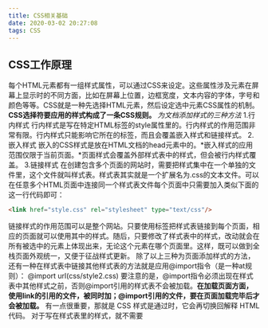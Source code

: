 ```yaml
---
title: CSS相关基础
date: 2020-03-02 20:27:08
tags: CSS
---
```

## CSS工作原理
每个HTML元素都有一组样式属性，可以通过CSS来设定。这些属性涉及元素在屏幕上显示时的不同方面，比如在屏幕上位置，边框宽度，文本内容的字体，字号和颜色等等。CSS就是一种先选择HTML元素，然后设定选中元素CSS属性的机制。**CSS选择符要应用的样式构成了一条CSS规则。**
*为文档添加样式的三种方法*
1.行内样式
行内样式是写在特定HTML标签的style属性里的。行内样式的作用范围非常有限。行内样式只能影响它所在的标签，而且会覆盖嵌入样式和链接样式。
2.嵌入样式
嵌入的CSS样式是放在HTML文档的head元素中的。*嵌入样式的应用范围仅限于当前页面。*页面样式会覆盖外部样式表中的样式，但会被行内样式覆盖。
3.链接样式
在创建包含多个页面的网站时，需要把样式集中在一个单独的文件里，这个文件就叫样式表。样式表其实就是一个扩展名为.css的文本文件。可以在任意多个HTML页面中连接同一个样式表文件每个页面中只需要加入类似下面的这一行代码即可：
```html
<link href="style.css" rel="stylesheet" type="text/css"/>
```
链接样式的作用范围可以是整个网站。只要使用<link>标签把样式表链接到每个页面，相应的页面就可以使用其中的样式。随后，只要修改了样式表中的样式，改动就会在所有被选中的元素上体现出来，无论这个元素在哪个页面里。这样，既可以做到全栈页面外观统一，又便于征战样式更新。
除了以上三种为页面添加样式的方法，还有一种在样式表中链接其他样式表的方法就是应用@import指令（是一种at规则）：
@import url(css/style2.css)
要注意的是，@import指令必须出现在样式表中其他样式之前，否则@import引用的样式表不会被加载。**在加载页面方面，使用link的引用的文件，被同时加；@import引用的文件，要在页面加载完毕后才会被加载。**
有一点很重要，那就是 CSS 样式是通过<style>标签嵌入到页面里的。当浏览器遇到开标签<style>时，就会由解释 HTML 代码切换为解释 CSS 代码。等遇到闭标签</style>时，它会再切换回解释 HTML 代码。
对于写在样式表里的样式，就不需要<style>标签了。如果你在样式表里加上这个标签，样式表中的样式就不会被浏览器加了。
### 上下文选择符
上下文选择符的格式如下：
标签1 标签2 {声明}
其中，标签2就是我们想要选择的目标，而且只有在标签1是器祖先元素（不一定是父元素）的情况下才会被选中。
上下文选择符，严格来讲（也就是CSS规范里），叫后代组合式选择符（descendant combinator selector），就是一组以空格分隔的标签。用于选择作为指定祖先元素后代的标签。
```css
article p {font-weight: bold;}
```

### 特殊的上下文选择符
上一节的上下文选择符是以某个祖先标签作为上下文。只要有标签在它的层次结构“上游”存在这么一个祖先，那么就会选中改标签。无论从该标签到作为祖先的上下文之间间隔着多少层次都没有关系。不过，有时候我们可能还会需要比“某些祖先”更具体的上下文。
#### 子选择符>
标签1>标签2
标签2必须是标签1的子元素
#### 紧邻通报选择符+
标签1+标签2
标签2必须紧跟在其同胞标签的后面
#### 一般同胞选
标签1~标签2
标签2必须跟（不一定紧跟）在其同胞标签1后面
#### 通用选择符*
通用选择符*（常被称为星号选择符）是一个通配符，它匹配任何元素，因此下面这条规则
```css
*{color: green;}
```
会导致所有元素（的文本和边框）都变成绿色。不过，一般在使用*选择符时，都会同时使用另一个选择符，比如：
```css
p * {color:red;} 
```
这样只会把 p 包含的所有元素的文本变成红色。这个选择符有一个非常有意思的用法，即用它构成非子选择符，比如：
```css
section * a {font-size:1.3em;} 
```
如图 2-13 所示，任何是 section 孙子元素，而非子元素的a 标签都会被选中。至于a的父元素是什么，没有关系。

#### ID和类选择符
ID和类为选择元素提供了另一套手段，利用他们可以不用考虑文档的层次结构。只要在HTML标记中为元素添加了id和class属性就可以在CSS选择符中使用ID和类名，直接玄宗文档中特定的区域。
*可以给id和class属性设定任何值，但不能以数字或特殊符号开头。
雷属性就是HTML元素的class属性，body标签中包含的任何HTML元素都可添加这个属性。
1.类选择符
.类名  .my-class
注意类选择符前面是（.），紧跟着类名，两者之间没有空格。
2.标签带类选择符
p.specialtext {color:red;}
p.specialtext span {font-weight:bold;}
其中specialtext是p的一个子元素的类名，而span位于带有specialtext类的段落里。
2.多类选择符
```HTML
<p class="specialtext featured">Here the span tag <span>may or may not</span> 
 be styled.</p>
 ```
 多个类名，如这里的 specialtext 和 featured，放在同一对引号里，用空格分隔。实际上，更准确的说法，就应该是 HTML 的 class 属性可以有多个空格分隔的值。要选择同时存在这两个类名的元素，可以这样写：
 .specialtext.featured {font-size:120%;}
 **注意，CSS 选择符的两个类名之间没有空格，因为我们只想选择同时具有这两个类名的那个元素。如果你加了空格，那就变成了“祖先/后代”关系的上下文选择符了。**

 #### ID属性
 ID与类的写法相似，而且表示ID选择符的#的用法
如果有一个段落像下面这样设定了 ID 属性
```HTML
<p id="specialtext">This is the special text.</p> 
```
那么，相应的 ID 选择符就是这样的：
#specialtext {CSS 样式声明} 
或者这样的：
p#specialtext {CSS 样式声明}
用于页内导航的 ID
ID 也可以用在页内导航链接中。下面就是一个链接，其目标是同一页的另一个位置。 
```HTML
<a href="#bio">Biography</a>
```
看到 href 属性值开头的#了吗？它表示这个链接的目标在当前页面中，因而不会触发浏览器加载页面（如果没有#，浏览器就会尝试加载 bio 目录下的默认页面了）。
使用与 CSS 选择符里相同的 #ID 名语法，可以把链接导航到同一页面中的目标 ID。在这个页
面的下方，应该有对应的目标元素。 
```HTML
<h3 id="bio">Biography</h3> 
<p>I was born when I was very young…</p> 
```
同样要注意，作为目标的 ID 值前面是没有#的，就是一个普通的 ID 值。 
用户单击前面的链接时，页面会向下滚动到 ID 值为 bio 的 h3 元素的位置。如果链接的 href
属性里只有一个#，那么点击该链接会返回页面顶部。
```HTML
<a href="#">Back to Top</a>
```
换句话说，要写一个“返回顶部”链接，根本不需要 ID 为#的目标元素。 
另外，如果你暂时不知道某个 href 应该放什么 URL，也可以用#作为占位符，但不能把该属性
留空。因为 href 属性值为空的链接的行为跟正常链接不一样。这样，团队中的其他人将来可
以用中间层（比如 PHP）变量替换#，以便动态接收来自数据库的 URL。
#### 什么时候用ID，什么时候用类
ID 的用途是在页面中唯一地标识一个元素。正因为如此，同一个页面中的每一个 ID属性，都必须有独一无二的值（名字）。
类的目的是为了标识一组具有相同特征的元素。
### 属性选择符
#### 属性名选择符
标签名[属性名] 例如：img[title] {border:2px solid blue;}
#### 属性值选择符
标签名[属性名="属性值"]  例如：img[title="red flower"] {border:4px solid green;}

### 伪类
伪类这个叫法源自它们与类相似，但实际上没有类会附加到标记中的标签上。伪类分两种。
1.UI(User Interface, 用户界面)伪类会在HTML元素处于某个状态时（比如鼠标指针位于链接上），为该元素应用CSS样式。
2.结构化伪类会在标记中存在某种结构上的关系时（如某个元素是一组元素中的第一个或最后一个），为相应元素应用CSS样式。
#### UI伪类
UI伪类会基于特定HTML元素的状态应用样式。最常使用UI伪类的元素是链接（a元素），利用UI伪类，链接可以在用户鼠标悬停时改变文本颜色，或者去掉文本的下划线。此外，还可以有其他响应方式，比如悬停时显示一个信息面板。
1.链接伪类
针对链接的伪类一共有 4 个，因为链接始终会处于如下 4 种状态之一。
 Link。此时，链接就在那儿等着用户点击。
 Visited。用户此前点击过这个链接。
 Hover。鼠标指针正悬停在链接上。
 Active。链接正在被点击（鼠标在元素上按下，还没有释放）。
以下就是这些状态对应的 4 个伪类选择符（使用了 a 选择符和一些示例声明）：
```css
a:link {color:black;} 
a:visited {color:gray;} 
a:hover {text-decoration:none;} 
a:active {color:red;}
```
其中(:)表示伪类,一个冒号（:）表示伪类，两个冒号（::）表示 CSS3 新增的伪元素。
注意，有些伪类可以用于任何元素，而不仅仅是 a 元素。比如，下面这条规则能让段落背景在鼠标悬停时变成灰色：
```css
p:hover {background-color:gray;}
```
2.:focus 伪类
表单中的文本字段在用户单击它时会获得焦点，然后用户才能在其中输入字符。下面的规则：
```css
input:focus {border:1px solid blue;} 
```
会在光标位于 input 字段中时，为该字段添加一个蓝色边框。这样可以让用户明确地知道输入的字符会出现在哪里。
3.:target 伪类

如果用户点击一个指向页面中其他元素的链接，则那个元素就是目标（target），可以用:target 伪类选中它。对于下面这个链接:
```HTML
<a href="#more_info">More Information</a> 
```
位于页面其他地方、ID 为 more_info 的那个元素就是目标。该元素可能是这样的：
```HTML
<h2 id="more_info">This is the information you are looking for.</h2> 
```
那么，如下 CSS 规则
```css
#more_info:target {background:#eee;} 
```
会在用户单击链接转向 ID 为 more_info 的元素时，为该元素添加浅灰色背景。

#### 结构化伪类
结构化伪类可以根据标记的结构应用样式，比如根据某元素的父元素或前面的同胞元素是什么。
1.:first-child 和:last-child
:first-child 代表一组同胞元素中的第一个元素，而:last-child 则代表最后一个。
2.:nth-child
e:nth-child(n) 
e 表示元素名，n 表示一个数值（也可以使用 odd 或 even）。
例如，
li:nth-child(3)  会选择一组列表项中的每个第三项。
:nth-child 伪类最常用于提高表格的可读性，比如像第 6 章中那样，对表格的所有行交替应用不同颜色。

### 伪元素
顾名思义，伪元素就是你的文档中若有实无的元素。
1. ::first-letter 伪元素
p::first-letter {font-size:300%;} 
可以得到段落首字符放大的效果。
2. ::first-line 伪元素
e::first-line 
可以选中文本段落（一般情况下是段落）的第一行。
3. ::before 和::after 伪元素
以下两个伪元素
e::before 
e::after 
可用于在特定元素前面或后面添加特殊内容。
搜索引擎不会取得伪元素的信息（因为它在标记中并不存在）。因此，不要通过伪元素添加你想让搜索引擎索引的重要内容。

### 继承
文档中的所有元素，无论它在层次结构中多么靠下，都将继承这些样式，以Helvetica 字体（或者在 Helvetica 字体无效时以其他字体代替）显示各自包含的文本。继承给我们带来的效率是显而易见的，全站的主字体只要在某个上层元素上指定即可，无须在每一个标签上分别指定。而对于个别想使用不同字体的元素，只要个别设定 font-family 属性就好了。
CSS 中有很多属性是可以继承的，其中相当一部分都跟文本有关，比如颜色、字体、字号。然而，也有很多 CSS 属性不能继承，因为继承这些属性没有意义。这些不能继承的属性主要涉及元素盒子的定位和显示方式，比如边框、外边距、内边距。

### 层叠
层叠，就是层叠样式表中的层叠，是一种样式在文档层次中逐层叠加的过程，目的是让浏览器面对某个标签特定属性值的多个来源，确定最终使用哪个值。
层叠是 CSS 的核心机制，理解了它才能以最经济的方式写出最容易改动的 CSS，让文档外观在达到设计要求的同时，也给用户留下一些空间，让他们能根据需要更改文档的显示效果（比如整体调整字号）。
#### 样式来源
样式有多处来源。首先，如果告诉你浏览器有一个默认的样式表，你应该不会感到奇怪，因为你还没有写一行 CSS 呢，每个标签已经带了一定的样式。h1 是不是粗体，字号还挺大？em 是不是斜体？列表呢，是不是缩进而且还带项目符号或编号？
然后，有一个用户样式表。没错，用户也可以提供样式表，尽管这样的用户不多见。这个选择对于视障用户很有用，他们可以通过用户样式表，强制浏览器加载的所有网站都以更大的字号，更容易分辨的颜色显示内容。比如，某个视障用户可以增加如下样式：
再有，就是作者样式表，也就是网页设计师（你）写的样式表。前面我们已经讲了作者给网页添加样式的三种方法：链接样式、嵌入样式和行内样式。
#### 层叠规则
**层叠规则一：找到应用给每个元素和属性的所有声明。**浏览器在加载每个页面时，都会据此查到每一条 CSS 规则，标识出所有受到影响的 HTML 元素。
**层叠规则二：按照顺序和权重排序。**浏览器依次检查 5 个来源，并设定匹配的属性。如果匹配的属性在下一个来源也有定义，则更新该属性的值，如此循环，直到检查完页面中所有标签受影响属性的全部 5 个来源为止。最终某个属性被设定成什么值，就用什么值来显示。声明也可以有权重。可以像下面这样为单独的声明增加权重：
```css
p {color:green !important; font-size:12pt;} 
```
空格!important 分号（;）用于加重声明的权重。
**层叠规则三：按特指度排序。**除了有点拗口之外，特指度（specificity）其实表示一条规则有多明确。
**层叠规则四：顺序决定权重。**如果两条规则都影响某元素的同一个属性，而且它们
的特指度也相同，则位置最靠下（或后声明）的规则胜出。

#### 计算特指度
下面我们具体讲一讲怎么计算选择符的特指度。首先，有一个简单的记分规则，即对每个选择符都要按下面的“ICE”公式计算三个值：
三个字母间的短横线是分隔符，并非减号。针对这个公式的计分办法如下：
1. 选择符中有一个 ID，就在 I 的位置上加 1；
2. 选择符中有一个类，就在 C 的位置上加 1；
3. 选择符中有一个元素（标签）名，就在 E 的位置上加 1；
4. 得到一个三位数。
通过几个例子来理解特指度。
P 0-0-1 特指度=1 
p.largetext 0-1-1 特指度=11 
p#largetext 1-0-1 特指度=101 
body p#largetext 1-0-2 特指度=102 
body p#largetext ul.mylist 1-1-3 特指度=113 
body p#largetext ul.mylist li 1-1-4 特指度=114 
在此，每个选择符都比前一个选择符的特指度更高。

简单层叠要点
在这个版本里，只要记住三条规则就够了。这三条规则适合所有情况。 
规则一：包含 ID 的选择符胜过包含类的选择符，包含类的选择符胜过包含标签名的选择符。
规则二：如果几个不同来源都为同一个标签的同一个属性定义了样式，行内样式胜过嵌入样式，嵌入样式胜过链接样式。在链接的样式表中，具有相同特指度的样式，后声明的胜过先声明的。规则一胜过规则二。换句话说，如果选择符更明确（特指度更高），无论它在哪里，都会胜出。
规则三：设定的样式胜过继承的样式，此时不用考虑特指度（即显式设定优先）。下面简单
解释一下规则三。比如下面的标记
```HTML
<div id="cascade_demo">
 <p id="inheritance_fact">Inheritance is <em>weak</em> in the Cascade</p> 
</div> 
```
和下面的规则 
div#cascade_demo p#inheritance_fact {color:blue;} 
2 - 0 - 2 （高特指度）
会导致单词“weak”变成蓝色，因为它从父元素 p 那里继承了这个颜色值。 
但是，只要我们再给 em 添加一条规则
em {color:red;} 
0 - 0 - 1 （低特指度）
em 就会变成红色。因为，虽然它的特指度低（0-0-1），但 em 继承的颜色值，会被为它明确（显式）指定的颜色值覆盖，就算（隐式）遗传该颜色值的规则的特指度高（2-0-2）也没有用。
### 规则声明
CSS 属性值主要分以下三类。
**文本值。**例如，font-weight:bold 声明中的 bold 就一个文本值。文本值也叫做关键字。
**数字值。**数字值后面都有一个单位，例如英寸或点。在声明 font-size:12px 中，12是数字值，而 px 是单位（像素）。如果数字值为 0，那么就不用带单位了。
**颜色值。**颜色值可以用几种不同的格式来写，包括 RGB（Red, Green, Blue，红绿蓝）、
HSL（Hue, Saturation, Luminance，色相，饱和度，亮度）和十六进制值（例如color:#336699）。

#### 文本值
所有 CSS 属性都有文本值。例如，visibility 属性有 visible 和 hidden 值，border-style 属性有 solid、 dashed 以及 inset 值。
#### 数字值
数字值主要分两类：绝对值和相对值。
em 和 ex 都是字体大小的单位，但在 CSS 中，它们作为长度单位适用于任何元素。先说说 em ，它表示一种字体中字母 M 的宽度，因此它的具体大小取决于你使用的字体。而 ex 呢，等于给定字体中字母 x 的高度（小写字母 x 代表一种字体的字母中间部分的高度，不包括字母上、下突出的部分——如 d 和 p 上下都出头儿）。

